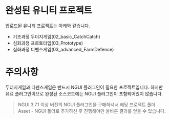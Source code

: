 완성된 유니티 프로젝트
====
업로드된 유니티 프로젝트는 아래와 같습니다.

* 기초과정 두더지게임(02_basic_CatchCatch)
* 심화과정 프로토타입(03_Prototype)
* 심화과정 디펜스게임(03_advanced_FarmDefence)


주의사항
===
두더지게임과 디펜스게임은 반드시 NGUI 플러그인이 필요한 프로젝트입니다.
하지만 유료 플러그인이므로 완성된 소스코드에는 NGUI 플러그인이 포함되어있지 않습니다.
>NGUI 3.7.1 이상 버전의 NGUI 플러그인을 구매하셔서 해당 프로젝트 폴더 Asset - NGUI 폴더로 추가하신 후 진행해야만 올바른 결과를 얻을 수 있습니다.
